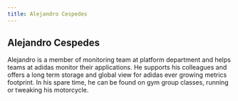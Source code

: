 ```yaml
---
title: Alejandro Cespedes
---
```


## Alejandro Cespedes

Alejandro is a member of monitoring team at platform department and helps teams at adidas monitor their applications. He supports his colleagues and offers a long term storage and global view for adidas ever growing metrics footprint. In his spare time, he can be found on gym group classes, running or tweaking his motorcycle. 
